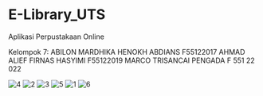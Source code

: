 # E-Library_UTS
Aplikasi Perpustakaan Online

Kelompok 7:
ABILON MARDHIKA HENOKH ABDIANS F55122017
AHMAD ALIEF FIRNAS HASYIMI F55122019
MARCO TRISANCAI PENGADA F 551 22 022

![4](https://github.com/Marc723/E-Library_UTS/assets/112938927/cdcf9f60-768c-4622-8d21-5028efac33c9)
![2](https://github.com/Marc723/E-Library_UTS/assets/112938927/e83cfd5b-68ea-4d24-8678-6926226b7c10)
![3](https://github.com/Marc723/E-Library_UTS/assets/112938927/dc245726-baac-4068-a811-fb764e4d1c16)
![5](https://github.com/Marc723/E-Library_UTS/assets/112938927/c1d22f0b-bf36-4e75-bb4e-0c6406d3e3dc)
![1](https://github.com/Marc723/E-Library_UTS/assets/112938927/4fc7e0aa-b344-46ac-ae27-a8c60b362225)
![6](https://github.com/Marc723/E-Library_UTS/assets/112938927/e3536202-08f4-4549-8b73-3df85e1647dc)

